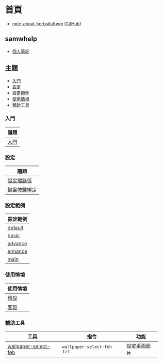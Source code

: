 
# 首頁

* [note-about-herbstluftwm](https://samwhelp.github.io/note-about-herbstluftwm/) ([GitHub](https://github.com/samwhelp/note-about-herbstluftwm))


## samwhelp

* [個人筆記](https://samwhelp.github.io/book/)


## 主題

* [入門](#入門)
* [設定](#設定)
* [設定範例](#設定範例)
* [使用情境](#使用情境)
* [輔助工具](#輔助工具)



### 入門

| 議題 |
| --- |
| [入門](https://samwhelp.github.io/note-about-herbstluftwm/read/start.html) |


### 設定

| 議題 |
| --- |
| [設定檔路徑](https://samwhelp.github.io/note-about-herbstluftwm/read/config.html) |
| [鍵盤按鍵綁定](https://samwhelp.github.io/note-about-herbstluftwm/read/config/keybind.html) |


### 設定範例

| 設定範例 |
| --- |
| [default](https://github.com/samwhelp/note-about-herbstluftwm/tree/gh-pages/_demo/config/herbstluftwm-config/default) |
| [basic](https://github.com/samwhelp/note-about-herbstluftwm/tree/gh-pages/_demo/config/herbstluftwm-config/basic) |
| [advance](https://github.com/samwhelp/note-about-herbstluftwm/tree/gh-pages/_demo/config/herbstluftwm-config/advance) |
| [enhance](https://github.com/samwhelp/note-about-herbstluftwm/tree/gh-pages/_demo/config/herbstluftwm-config/enhance) |
| [main](https://github.com/samwhelp/note-about-herbstluftwm/tree/gh-pages/_demo/config/herbstluftwm-config/main) |


### 使用情境

| 使用情境 |
| --- |
| [預設](https://samwhelp.github.io/note-about-herbstluftwm/read/scenario_default.html) |
| [客製](https://samwhelp.github.io/note-about-herbstluftwm/read/scenario.html) |


### 輔助工具

| 工具 | 指令 | 功能 |
| --- | --- | --- |
| [wallpaper-select-feh](https://samwhelp.github.io/note-about-fzf/read/project/wallpaper-select/wallpaper-select-feh) | `wallpaper-select-feh fzf` | 設定桌面圖片 |
